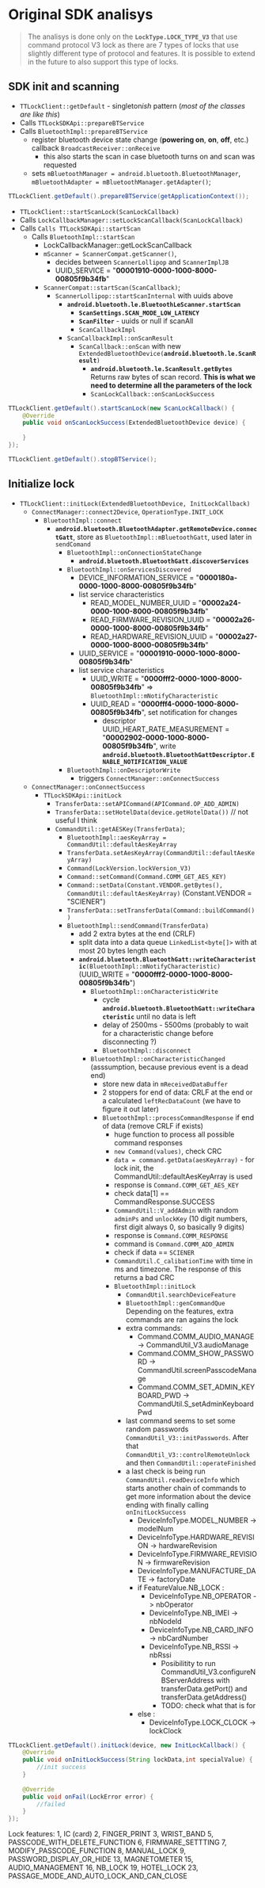 # Original SDK analisys

> The analisys is done only on the **`LockType.LOCK_TYPE_V3`** that use command protocol V3 lock as there are 7 types of locks that use slightly different type of protocol and features. It is possible to extend in the future to also support this type of locks.

## SDK init and scanning

- `TTLockClient::getDefault` - singleton*ish* pattern (*most of the classes are like this*)
-  Calls `TTLockSDKApi::prepareBTService`
  - Calls `BluetoothImpl::prepareBTService`
    - register bluetooth device state change (**powering on**, **on**, **off**, etc.) callback `BroadcastReceiver::onReceive`
      - this also starts the scan in case bluetooth turns on and scan was requested
    - sets `mBluetoothManager = android.bluetooth.BluetoothManager`, `mBluetoothAdapter = mBluetoothManager.getAdapter()`;
```java
TTLockClient.getDefault().prepareBTService(getApplicationContext());
```

- `TTLockClient::startScanLock(ScanLockCallback)`
- Calls `LockCallbackManager::setLockScanCallback(ScanLockCallback)`
- Calls `Calls TTLockSDKApi::startScan`
  - Calls `BluetoothImpl::startScan`
    - LockCallbackManager::getLockScanCallback
    - `mScanner = ScannerCompat.getScanner()`, 
      - decides between `ScannerLollipop` and `ScannerImplJB`
      - UUID_SERVICE = "**00001910-0000-1000-8000-00805f9b34fb**"
    - `ScannerCompat::startScan(ScanCallback)`;
      - `ScannerLollipop::startScanInternal` with uuids above
        - **`android.bluetooth.le.BluetoothLeScanner.startScan`**
          - **`ScanSettings.SCAN_MODE_LOW_LATENCY`**
          - **`ScanFilter`** - uuids or null if scanAll
          - `ScanCallbackImpl`
        - `ScanCallbackImpl::onScanResult`
          - `ScanCallback::onScan` with new `ExtendedBluetoothDevice(`**`android.bluetooth.le.ScanResult`**`)`
            - **`android.bluetooth.le.ScanResult.getBytes`** Returns raw bytes of scan record. **This is what we need to determine all the parameters of the lock**
            - `ScanLockCallback::onScanLockSuccess`
```java
TTLockClient.getDefault().startScanLock(new ScanLockCallback() {
    @Override
    public void onScanLockSuccess(ExtendedBluetoothDevice device) {
 
    }
});
```

```java
TTLockClient.getDefault().stopBTService();
```

## Initialize lock

- `TTLockClient::initLock(ExtendedBluetoothDevice, InitLockCallback)`
  - `ConnectManager::connect2Device`, `OperationType.INIT_LOCK`
    - `BluetoothImpl::connect`
      - **`android.bluetooth.BluetoothAdapter.getRemoteDevice.connectGatt`**, store as `BluetoothImpl::mBluetoothGatt`, used later in `sendComand`
        - `BluetoothImpl::onConnectionStateChange`
          - **`android.bluetooth.BluetoothGatt.discoverServices`**
        - `BluetoothImpl::onServicesDiscovered`
          - DEVICE_INFORMATION_SERVICE = "**0000180a-0000-1000-8000-00805f9b34fb**"
          - list service characteristics
            - READ_MODEL_NUMBER_UUID = "**00002a24-0000-1000-8000-00805f9b34fb**"
            - READ_FIRMWARE_REVISION_UUID = "**00002a26-0000-1000-8000-00805f9b34fb**"
            - READ_HARDWARE_REVISION_UUID = "**00002a27-0000-1000-8000-00805f9b34fb**"
          - UUID_SERVICE = "**00001910-0000-1000-8000-00805f9b34fb**"
          - list service characteristics
            - UUID_WRITE = "**0000fff2-0000-1000-8000-00805f9b34fb**" => `BluetoothImpl::mNotifyCharacteristic`
            - UUID_READ = "**0000fff4-0000-1000-8000-00805f9b34fb**", set notification for changes
              - descriptor UUID_HEART_RATE_MEASUREMENT = "**00002902-0000-1000-8000-00805f9b34fb**", write **`android.bluetooth.BluetoothGattDescriptor.ENABLE_NOTIFICATION_VALUE`**
        - `BluetoothImpl::onDescriptorWrite`
          - triggers `ConnectManager::onConnectSuccess`
  - `ConnectManager::onConnectSuccess`
    - `TTLockSDKApi::initLock`
      - `TransferData::setAPICommand(APICommand.OP_ADD_ADMIN)`
      - `TransferData::setHotelData(device.getHotelData())` // not useful I think
      - `CommandUtil::getAESKey(TransferData)`;
        - `BluetoothImpl::aesKeyArray = CommandUtil::defaultAesKeyArray`
        - `TransferData.setAesKeyArray(CommandUtil::defaultAesKeyArray)`
        - `Command(LockVersion.lockVersion_V3)`
        - `Command::setCommand(Command.COMM_GET_AES_KEY)`
        - `Command::setData(Constant.VENDOR.getBytes(), CommandUtil::defaultAesKeyArray)` (Constant.VENDOR = "SCIENER")
        - `TransferData::setTransferData(Command::buildCommand())`
        - `BluetoothImpl::sendCommand(TransferData)`
          - add 2 extra bytes at the end (CRLF)
          - split data into a data queue `LinkedList<byte[]>` with at most 20 bytes length each
          - **`android.bluetooth.BluetoothGatt::writeCharacteristic`**`(BluetoothImpl::mNotifyCharacteristic)` (UUID_WRITE = "**0000fff2-0000-1000-8000-00805f9b34fb**")
            - `BluetoothImpl::onCharacteristicWrite`
              - cycle **`android.bluetooth.BluetoothGatt::writeCharacteristic`** until no data is left
              - delay of 2500ms - 5500ms (probably to wait for a characteristic change before disconnecting ?)
              - `BluetoothImpl::disconnect`
            - `BluetoothImpl::onCharacteristicChanged` (asssumption, because previous event is a dead end)
              - store new data in `mReceivedDataBuffer`
              - 2 stoppers for end of data: CRLF at the end or a calculated `leftRecDataCount` (we have to figure it out later)
              - `BluetoothImpl::processCommandResponse` if end of data (remove CRLF if exists)
                - huge function to process all possible command responses
                - `new Command(values)`, check CRC
                - `data = command.getData(aesKeyArray)` - for lock init, the CommandUtil::defaultAesKeyArray is used
                - response is `Command.COMM_GET_AES_KEY`
                - check data[1] == CommandResponse.SUCCESS
                - `CommandUtil::V_addAdmin` with random `adminPs` and `unlockKey` (10 digit numbers, first digit always 0, so basically 9 digits)
                - response is `Command.COMM_RESPONSE`
                - command is `Command.COMM_ADD_ADMIN`
                - check if data == `SCIENER`
                - `CommandUtil.C_calibationTime` with time in ms and timezone. The response of this returns a bad CRC
                - `BluetoothImpl::initLock`
                  - `CommandUtil.searchDeviceFeature`
                  - `BluetoothImpl::genCommandQue` Depending on the features, extra commands are ran agains the lock
                  - extra commands:
                    - Command.COMM_AUDIO_MANAGE -> CommandUtil_V3.audioManage
                    - Command.COMM_SHOW_PASSWORD -> CommandUtil.screenPasscodeManage
                    - Command.COMM_SET_ADMIN_KEYBOARD_PWD -> CommandUtil.S_setAdminKeyboardPwd
                  - last command seems to set some random passwords `CommandUtil_V3::initPasswords`. After that `CommandUtil_V3::controlRemoteUnlock` and then `CommandUtil::operateFinished`
                  - a last check is being run `CommandUtil.readDeviceInfo` which starts another chain of commands to get more information about the device ending with finally calling `onInitLockSuccess`
                    - DeviceInfoType.MODEL_NUMBER -> modelNum
                    - DeviceInfoType.HARDWARE_REVISION -> hardwareRevision
                    - DeviceInfoType.FIRMWARE_REVISION -> firmwareRevision
                    - DeviceInfoType.MANUFACTURE_DATE -> factoryDate
                    - if FeatureValue.NB_LOCK : 
                      - DeviceInfoType.NB_OPERATOR -> nbOperator
                      - DeviceInfoType.NB_IMEI -> nbNodeId
                      - DeviceInfoType.NB_CARD_INFO -> nbCardNumber
                      - DeviceInfoType.NB_RSSI -> nbRssi
                        - Posibilitity to run CommandUtil_V3.configureNBServerAddress with transferData.getPort() and transferData.getAddress()
                        - TODO: check what that is for
                    - else :
                      - DeviceInfoType.LOCK_CLOCK -> lockClock
```java
TTLockClient.getDefault().initLock(device, new InitLockCallback() {
    @Override
    public void onInitLockSuccess(String lockData,int specialValue) {
        //init success
    }
 
    @Override
    public void onFail(LockError error) {
        //failed                
    }
});
```

Lock features:
1, IC (card)
2, FINGER_PRINT
3, WRIST_BAND
5, PASSCODE_WITH_DELETE_FUNCTION
6, FIRMWARE_SETTTING
7, MODIFY_PASSCODE_FUNCTION
8, MANUAL_LOCK
9, PASSWORD_DISPLAY_OR_HIDE
13, MAGNETOMETER
15, AUDIO_MANAGEMENT
16, NB_LOCK
19, HOTEL_LOCK
23, PASSAGE_MODE_AND_AUTO_LOCK_AND_CAN_CLOSE